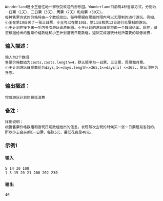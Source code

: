 ```
Wonderland是小王居住地一家很受欢迎的游乐园。Wonderland目前有4种售票方式，分别为一日票（1天）、三日票（3天）、周票（7天）和月票（30天）。
每种售票方式的价格将由一个数组给出，每种票据在票面时限内可以无限制的进行游玩。例如，小王在第10日买了一张三日票，小王可以在第10日、第11日和第12日进行无限制的游玩。
小王计划在接下来一年内多次游玩该游乐园。小王计划的游玩日期将由一个数组给出。现在，请您根据给出的售票价格数组和小王计划游玩日期数组，返回完成游玩计划所需要的最低消费.
```
### 输入描述：
```
输入为2个数组
售票价格数組为costs,costs.length=4，默认顺序为一日票、三日票、周票和月票。
小王计划游玩日期数组为days,1<=days.length<=365,1<=days[i] <=365，，默认顶序为升序。
```

### 输出捆述：
```
完成游玩计划的最低消费
```

### 备注：
```
样例说明：
根据售票价格数组和游玩日期数组给出的信息，发现每次去玩的时候买一张一日票是最省钱的，所以小王会买8张一日票，每张5元，最低花费是40元。
```

### 示例1
#### 输入
```
5 14 30 100
1 3 15 20 21 200 202 230
```
#### 输出
```
40
```